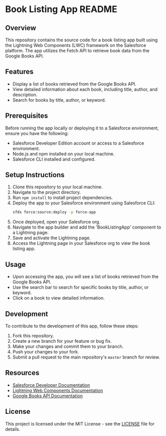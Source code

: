 # Book Listing App README

## Overview
This repository contains the source code for a book listing app built using the Lightning Web Components (LWC) framework on the Salesforce platform. The app utilizes the Fetch API to retrieve book data from the Google Books API.

## Features
- Display a list of books retrieved from the Google Books API.
- View detailed information about each book, including title, author, and description.
- Search for books by title, author, or keyword.

## Prerequisites
Before running the app locally or deploying it to a Salesforce environment, ensure you have the following:
- Salesforce Developer Edition account or access to a Salesforce environment.
- Node.js and npm installed on your local machine.
- Salesforce CLI installed and configured.

## Setup Instructions
1. Clone this repository to your local machine.
2. Navigate to the project directory.
3. Run `npm install` to install project dependencies.
4. Deploy the app to your Salesforce environment using Salesforce CLI:
   ```bash
   sfdx force:source:deploy -p force-app
   ```
5. Once deployed, open your Salesforce org.
6. Navigate to the app builder and add the 'BookListingApp' component to a Lightning page.
7. Save and activate the Lightning page.
8. Access the Lightning page in your Salesforce org to view the book listing app.

## Usage
- Upon accessing the app, you will see a list of books retrieved from the Google Books API.
- Use the search bar to search for specific books by title, author, or keyword.
- Click on a book to view detailed information.

## Development
To contribute to the development of this app, follow these steps:
1. Fork this repository.
2. Create a new branch for your feature or bug fix.
3. Make your changes and commit them to your branch.
4. Push your changes to your fork.
5. Submit a pull request to the main repository's `master` branch for review.

## Resources
- [Salesforce Developer Documentation](https://developer.salesforce.com/docs/)
- [Lightning Web Components Documentation](https://developer.salesforce.com/docs/component-library/documentation/en/lwc)
- [Google Books API Documentation](https://developers.google.com/books/docs/overview)

## License
This project is licensed under the MIT License - see the [LICENSE](LICENSE) file for details.
